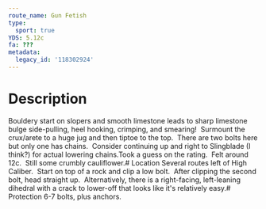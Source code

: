 ```yaml
---
route_name: Gun Fetish
type:
  sport: true
YDS: 5.12c
fa: ???
metadata:
  legacy_id: '118302924'
---
```

# Description
Bouldery start on slopers and smooth limestone leads to sharp limestone bulge side-pulling, heel hooking, crimping, and smearing!  Surmount the crux/arete to a huge jug and then tiptoe to the top.  There are two bolts here but only one has chains.  Consider continuing up and right to Slingblade (I think?) for actual lowering chains.Took a guess on the rating.  Felt around 12c.  Still some crumbly cauliflower.# Location
Several routes left of High Caliber.  Start on top of a rock and clip a low bolt.  After clipping the second bolt, head straight up.  Alternatively, there is a right-facing, left-leaning dihedral with a crack to lower-off that looks like it's relatively easy.# Protection
6-7 bolts, plus anchors.